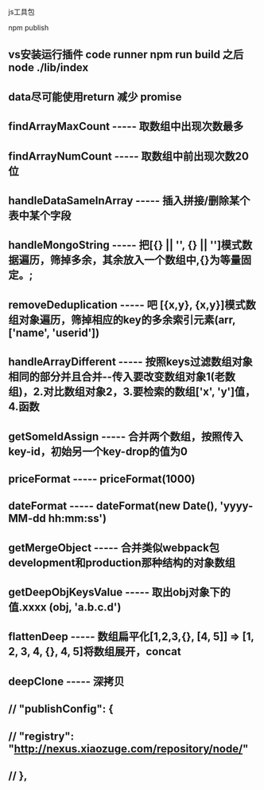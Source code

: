js工具包

npm publish

## vs安装运行插件 code runner npm run build 之后 node ./lib/index
## data尽可能使用return 减少 promise

## findArrayMaxCount ----- 取数组中出现次数最多
## findArrayNumCount ----- 取数组中前出现次数20位
## handleDataSameInArray ----- 插入拼接/删除某个表中某个字段
## handleMongoString ----- 把[{} || '', {} || '']模式数据遍历，筛掉多余，其余放入一个数组中,{}为等量固定。;
## removeDeduplication ----- 吧 [{x,y}, {x,y}]模式数组对象遍历，筛掉相应的key的多余索引元素(arr, ['name', 'userid'])
## handleArrayDifferent ----- 按照keys过滤数组对象相同的部分并且合并--传入要改变数组对象1(老数组)，2.对比数组对象2，3.要检索的数组['x', 'y']值，4.函数
## getSomeIdAssign ----- 合并两个数组，按照传入key-id，初始另一个key-drop的值为0
## priceFormat ----- priceFormat(1000)
## dateFormat -----  dateFormat(new Date(), 'yyyy-MM-dd hh:mm:ss')
## getMergeObject ----- 合并类似webpack包development和production那种结构的对象数组
## getDeepObjKeysValue ----- 取出obj对象下的值.xxxx (obj, 'a.b.c.d')
## flattenDeep ----- 数组扁平化[1,2,3,{}, [4, 5]] => [1, 2, 3, 4, {}, 4, 5]将数组展开，concat
## deepClone ----- 深拷贝


##    // "publishConfig": {
##    //     "registry": "http://nexus.xiaozuge.com/repository/node/"
##    // },













